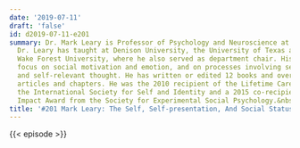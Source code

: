 ```yaml
---
date: '2019-07-11'
draft: 'false'
id: d2019-07-11-e201
summary: Dr. Mark Leary is Professor of Psychology and Neuroscience at Duke University.
  Dr. Leary has taught at Denison University, the University of Texas at Austin, and
  Wake Forest University, where he also served as department chair. His research interests
  focus on social motivation and emotion, and on processes involving self-reflection
  and self-relevant thought. He has written or edited 12 books and over 200 scholarly
  articles and chapters. He was the 2010 recipient of the Lifetime Career Award from
  the International Society for Self and Identity and a 2015 co-recipient of the Scientific
  Impact Award from the Society for Experimental Social Psychology.&nbsp;
title: '#201 Mark Leary: The Self, Self-presentation, And Social Status'
---
```

{{< episode >}}
